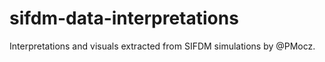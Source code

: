 # sifdm-data-interpretations
Interpretations and visuals extracted from SIFDM simulations by @PMocz.
